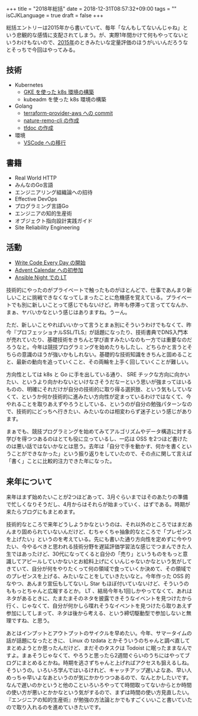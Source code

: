 +++
title = "2018年総括"
date = 2018-12-31T08:57:32+09:00
tags = ""
isCJKLanguage = true
draft = false
+++

総括エントリーは2015年から書いていて、毎年「なんもしてないんじゃね」という悲観的な感情に支配されてしまう。が、実際1年間かけて何もやってないというわけもないので、[2015年](https://chroju.github.io/blog/2015/12/31/looking-back-2015/)のときみたいな定量評価のほうがいいんだろうなとそっちで今回はやってみる。

## 技術

* Kubernetes
  * [GKE を使った k8s 環境の構築](https://chroju.github.io/blog/2018/08/19/entry_kubernetes/)
  * kubeadm を使った k8s 環境の構築
* Golang
  * [terraform-provider-aws への commit](https://chroju.github.io/blog/2018/07/10/contributed_to_terraform_provider_aws/)
  * [nature-remo-cli の作成](https://chroju.github.io/blog/2018/11/03/nature_remo_cli/)
  * [tfdoc の作成](https://chroju.github.io/blog/2018/05/05/release_tfdoc/)
* 環境
  * [VSCode への移行](https://chroju.github.io/blog/2018/07/01/update_dotfiles_with_ansible/)

## 書籍

* Real World HTTP
* みんなのGo言語
* エンジニアリング組織論への招待
* Effective DevOps
* プログラミング言語Go
* エンジニアの知的生産術
* オブジェクト指向設計実践ガイド
* Site Reliability Engineering

## 活動

* [Write Code Every Day の開始](https://chroju.github.io/blog/2018/11/18/write_code_every_day_with_competitive_programming/)
* [Advent Calendar への初参加](https://chroju.github.io/blog/2018/12/05/cncf_serverless_wg/)
* [Ansible Night での LT](https://chroju.github.io/blog/2018/04/28/lt_continuous_update_ansible_role/)

技術的にやったのがプライベートで触ったものがほとんどで、仕事であんまり新しいことに挑戦できなくなってしまったことに危機感を覚えている。プライベートでも別に新しいことって感じでもないけど。昨年も停滞って言っててなんか、まぁ、ヤバいかなという感じはありますね。うーん。

ただ、新しいことやればいいかって言うとまぁ別にそういうわけでもなくて、昨今『プロフェッショナルSSL/TLS』が話題になったり、技術書典でDNS入門本が売れていたり、基礎技術をきちんと学び直すみたいなのも一方では重要なのだろうなと。今年は競技プログラミングを始めたりもしたし、どちらかと言うとそちらの意識のほうが強いかもしれない。基礎的な技術知識をきちんと固めることと、最新の動向を追っていくこと、その両輪を上手く回していくことが難しい。

方向性としては k8s と Go に手を出している通り、 SRE チックな方向に向かいたい、というより向かわないといけなさそうだなーという思いが強まってはいるものの、明確にそれだけが自分の技術的に取り得る選択肢、という気もしていなくて、というか何か技術的に進みたい方向性が定まっているわけではなくて、今やれることを取りあえずやろうとしている、というのが自分の勉強パターンなので、技術的にどっちへ行きたい、みたいなのは相変わらず迷子という感じがあります。

まぁでも、競技プログラミングを始めてみてアルゴリズムやデータ構造に対する学びを得つつあるのはとても役に立っているし、一応は OSS を2つほど書けたのは悪い話ではないかなとは思う。去年は「自分で手を動かす、何かを書くということができなかった」という振り返りをしていたので、その点に関して言えば「書く」ことに比較的注力できた年になった。

## 来年について

来年はまず始めたいことが2つほどあって、3月ぐらいまではそのあたりの準備で忙しくなりそうだし、4月からはそれらが始まっていく、はずである。時期が来たらブログにもまとめます。

技術的なところで来年どうしようかなというのは、それ以外のところではまだあんまり固められていないんだけど、むちゃくちゃ抽象的なところで「プレゼンスを上げたい」というのを考えている。先にも書いた通り方向性を定めずに今やりたい、今やるべきと思われる技術分野を遅延評価学習法な感じでつまんできた人生ではあったけど、30代になってくると自分の「売り」というものをもっと意識してアピールしていかないとお給料上げにくいんじゃないかなという気がしてきていて、自分が何をやりたくって何の領域で食っていくか決めて、その領域でのプレゼンスを上げる、みたいなことをしていきたいなと。今年作った OSS 的なやつ、あんまり宣伝もしてないし Star もほぼ付いていないけど、そういうのももっとちゃんと広報するとか。 LT 、結局今年も1回しかやってなくて、あれはネタがあるときに、たまたまそのネタを披露できそうなイベントを見つけたから行く、じゃなくて、自分が何かしら喋れそうなイベントを見つけたら取りあえず参加にしてしまって、ネタは後から考える、という締切駆動型で参加しないと無理ですね、と思う。

あとはインプットとアウトプットのサイクルを早めたい。今年、サマータイムの話が話題になったときに、 Linux の tzdata とかそういうのちゃんと調べ直してまとめようとか思ったんだけど、まだそのタスクは Todoist に眠ったままなんですよ。まぁそうじゃなくて、やろうと思ったら2週間ぐらいのうちにはやってブログにまとめるとかね。時期を逃さずちゃんと上げればアクセスも狙えるしね。そういうの。いろいろ学んではいるけれど、キャッチアップ遅いよなあ、早い人めっちゃ早いよなあというのが気にかかりつつあるので、なんとかしたいです。なんで遅いのかというと他のこといろいろやってて時間取ってないからとか時間の使い方が悪いとかかなという気がするので、まずは時間の使い方見直したい。『エンジニアの知的生産術』が勉強の方法論とかでもすごくいいこと書いていたので取り入れるのを進めていきたいです。


